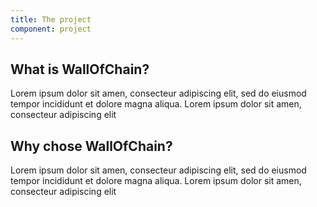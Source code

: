 ```yaml
---
title: The project
component: project
---
```


## What is WallOfChain?
Lorem ipsum dolor sit amen, consecteur adipiscing elit, sed do eiusmod tempor incididunt et dolore magna aliqua. Lorem ipsum dolor sit amen, consecteur adipiscing elit

## Why chose WallOfChain?
Lorem ipsum dolor sit amen, consecteur adipiscing elit, sed do eiusmod tempor incididunt et dolore magna aliqua. Lorem ipsum dolor sit amen, consecteur adipiscing elit